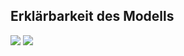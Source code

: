 ## Erklärbarkeit des Modells
![](https://asset.cml.dev/6ae0d121b2434a6f3eae229c9f5b34457ded87ce?cml=png)
![](https://asset.cml.dev/dc78f25b6d708c6072183bf53708d79107d6b89b?cml=png)

